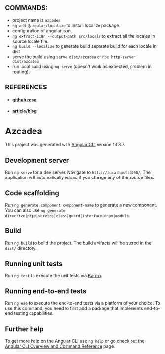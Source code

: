 ## COMMANDS: 

- project name is `azcadea`
- `ng add @angular/localize` to install localize package.
- configuration of angular.json.
- `ng extract-i18n --output-path src/locale` to extract all the locales in source locale file.
- `ng build --localize` to generate build separate build for each locale in dist
- serve the build using `serve dist/azcadea` or `npx http-server dist/azcadea`
- run local build using `ng serve` (doesn't work as expected, problem in routing).

## REFERENCES

- #### [github repo](https://github.com/PhraseApp-Blog/angular-i18n-2022)
- #### [article/blog](https://phrase.com/blog/posts/angular-localization-i18n/)

# Azcadea

This project was generated with [Angular CLI](https://github.com/angular/angular-cli) version 13.3.7.

## Development server

Run `ng serve` for a dev server. Navigate to `http://localhost:4200/`. The application will automatically reload if you change any of the source files.

## Code scaffolding

Run `ng generate component component-name` to generate a new component. You can also use `ng generate directive|pipe|service|class|guard|interface|enum|module`.

## Build

Run `ng build` to build the project. The build artifacts will be stored in the `dist/` directory.

## Running unit tests

Run `ng test` to execute the unit tests via [Karma](https://karma-runner.github.io).

## Running end-to-end tests

Run `ng e2e` to execute the end-to-end tests via a platform of your choice. To use this command, you need to first add a package that implements end-to-end testing capabilities.

## Further help

To get more help on the Angular CLI use `ng help` or go check out the [Angular CLI Overview and Command Reference](https://angular.io/cli) page.
